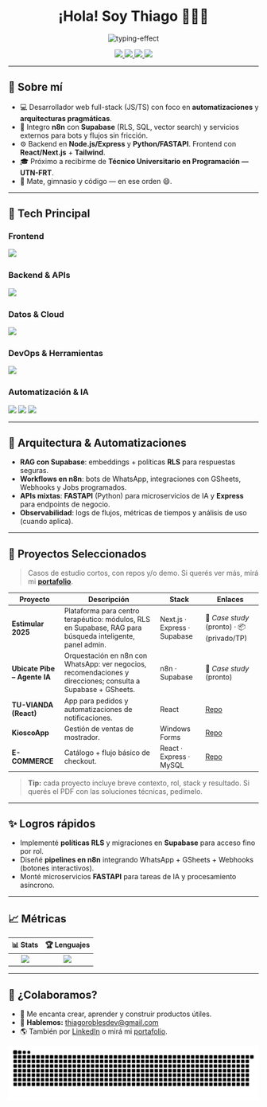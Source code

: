 <!-- Perfil README — Thiago Robles (T1T0Dev) -->

<h1 align="center">¡Hola! Soy Thiago 👨🏻‍💻</h1>

<p align="center">
  <img
    src="https://readme-typing-svg.herokuapp.com?font=Fira+Code&weight=600&color=F7DF1E&size=24&center=true&vCenter=true&width=800&height=60&lines=Si+puedes+imaginarlo,+puedes+programarlo;Next.js+%7C+Supabase+%7C+n8n+%7C+FastAPI+%7C+IA+%F0%9F%A4%96"
    alt="typing-effect"
  />
</p>

<p align="center">
  <a href="https://titooo.dev.ar" target="_blank">
    <img src="https://img.shields.io/badge/Portafolio-000?style=for-the-badge&logo=vercel&logoColor=white" />
  </a>
  <a href="https://www.linkedin.com/in/tito-dev" target="_blank">
    <img src="https://img.shields.io/badge/LinkedIn-0A66C2?style=for-the-badge&logo=linkedin&logoColor=white" />
  </a>
  <a href="mailto:thiagoroblesdev@gmail.com" target="_blank">
    <img src="https://img.shields.io/badge/Contacto-181717?style=for-the-badge&logo=gmail&logoColor=white" />
  </a>
  <a href="https://drive.google.com/file/d/17JXQ95GP65YdDmuZwLujwvU4AzeYHGE_/view" target="_blank">
    <img src="https://img.shields.io/badge/Descargar_CV-1F883D?style=for-the-badge&logo=googledrive&logoColor=white" />
  </a>
</p>

---

## 🚀 Sobre mí

- 💻 Desarrollador web full-stack (JS/TS) con foco en **automatizaciones** y **arquitecturas pragmáticas**.  
- 🤖 Integro **n8n** con **Supabase** (RLS, SQL, vector search) y servicios externos para bots y flujos sin fricción.  
- ⚙️ Backend en **Node.js/Express** y **Python/FASTAPI**. Frontend con **React/Next.js** + **Tailwind**.  
- 🎓 Próximo a recibirme de **Técnico Universitario en Programación — UTN-FRT**.  
- 🧉 Mate, gimnasio y código — en ese orden 😄.

---

## 🧰 Tech Principal

### Frontend
<p>
  <img src="https://skillicons.dev/icons?i=nextjs,react,tailwind,ts,js" height="40" />
</p>

### Backend & APIs
<p>
  <img src="https://skillicons.dev/icons?i=nodejs,express,python,fastapi,dotnet,cs" height="40" />
</p>

### Datos & Cloud
<p>
  <img src="https://skillicons.dev/icons?i=supabase,postgres,mysql,mongodb" height="40" />
</p>

### DevOps & Herramientas
<p>
  <img src="https://skillicons.dev/icons?i=vercel,git,github,vscode,postman" height="40" />
</p>

### Automatización & IA
<p>
  <img src="https://img.shields.io/badge/n8n-Automations-FF6B6B?style=for-the-badge&logo=n8n&logoColor=white" />
  <img src="https://img.shields.io/badge/OpenAI-Research-412991?style=for-the-badge&logo=openai&logoColor=white" />
  <img src="https://img.shields.io/badge/WhastApp%20API-Flows-25D366?style=for-the-badge&logo=whatsapp&logoColor=white" />
</p>

---

## 🧱 Arquitectura & Automatizaciones

- **RAG con Supabase**: embeddings + políticas **RLS** para respuestas seguras.  
- **Workflows en n8n**: bots de WhatsApp, integraciones con GSheets, Webhooks y Jobs programados.  
- **APIs mixtas**: **FASTAPI** (Python) para microservicios de IA y **Express** para endpoints de negocio.  
- **Observabilidad**: logs de flujos, métricas de tiempos y análisis de uso (cuando aplica).

---

## 📂 Proyectos Seleccionados

> Casos de estudio cortos, con repos y/o demo. Si querés ver más, mirá mi <a href="https://titooo.dev.ar" target="_blank"><b>portafolio</b></a>.

| Proyecto | Descripción | Stack | Enlaces |
|---|---|---|---|
| **Estimular 2025** | Plataforma para centro terapéutico: módulos, RLS en Supabase, RAG para búsqueda inteligente, panel admin. | Next.js · Express · Supabase| 🔗 *Case study* (pronto) · 📦 (privado/TP) |
| **Ubicate Pibe – Agente IA** | Orquestación en n8n con WhatsApp: ver negocios, recomendaciones y direcciones; consulta a Supabase + GSheets. | n8n · Supabase | 🔗 *Case study* (pronto) |
| **TU-VIANDA (React)** | App para pedidos y automatizaciones de notificaciones. | React | <a href="https://github.com/T1T0Dev/TU-VIANDA-REACT" target="_blank">Repo</a> |
| **KioscoApp** | Gestión de ventas de mostrador. | Windows Forms | <a href="https://github.com/T1T0Dev/KioscoApp" target="_blank">Repo</a> |
| **E-COMMERCE** | Catálogo + flujo básico de checkout. | React · Express · MySQL| <a href="https://github.com/T1T0Dev/E-COMMERCE" target="_blank">Repo</a> |

> **Tip:** cada proyecto incluye breve contexto, rol, stack y resultado. Si querés el PDF con las soluciones técnicas, pedímelo.

---

## ✨ Logros rápidos

- Implementé **políticas RLS** y migraciones en **Supabase** para acceso fino por rol.  
- Diseñé **pipelines en n8n** integrando WhatsApp + GSheets + Webhooks (botones interactivos).  
- Monté microservicios **FASTAPI** para tareas de IA y procesamiento asíncrono.  

---

## 📈 Métricas

<div align="center">

| 📊 Stats | 🏆 Lenguajes |
|:--:|:--:|
| <img src="https://github-readme-stats.vercel.app/api?username=T1T0Dev&show_icons=true&theme=radical" height="150" /> | <img src="https://github-readme-stats.vercel.app/api/top-langs/?username=T1T0Dev&layout=compact&theme=radical" height="150" /> |

</div>

---

## 🤝 ¿Colaboramos?

- 💬 Me encanta crear, aprender y construir productos útiles.  
- 📩 **Hablemos:** <a href="mailto:thiagoroblesdev@gmail.com">thiagoroblesdev@gmail.com</a>  
- 🌎 También por <a href="https://www.linkedin.com/in/tito-dev" target="_blank">LinkedIn</a> o mirá mi <a href="https://titooo.dev.ar" target="_blank">portafolio</a>.

<p align="center">
  <img src="https://raw.githubusercontent.com/Ismaeldevs/Ismaeldevs/output/github-snake-dark.svg" alt="snake" />
</p>

